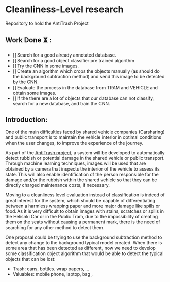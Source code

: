 # Cleanliness-Level research
Repository to hold the AntiTrash Project

## Work Done ⏳ :

- [] Search for a good already annotated database.
- [] Search for a good object classifier pre trained algorithm
- [] Try the CNN in some images.
- [] Create an algorithm which crops the objects manually (as should do the background subtraction method) and send this image to be detected by the CNN.
- [] Evaluate the process in the database from TRAM and VEHICLE and obtain some images.
- [] If the there are a lot of objects that our database can not classify, search for a new database, and train the CNN.



## Introduction:

One of the main difficulties faced by shared vehicle companies (Carsharing) and public transport is to maintain the vehicle interior in optimal conditions when the user changes, to improve the experience of the journey.

As part of the [AntiTrash project](http://www.carnetbarcelona.com/index.php/2020/04/26/antitrash-a-change-of-model-in-the-maintenance-of-shared-vehicles/), a system will be developed to automatically detect rubbish or potential damage in the shared vehicle or public transport. Through machine learning techniques, images will be used that are obtained by a camera that inspects the interior of the vehicle to assess its state. This will also enable identification of the person responsible for the damage and/or the rubbish within the shared vehicle so that they can be directly charged maintenance costs, if necessary.

Moving to a cleanliness level evaluation instead of classification is indeed of great interest for the system, which should be capable of differentiating between a harmless wrapping paper and more major damage like spills or food. As it is very difficult to obtain images with stains, scratches or spills in the Helisnki Car or in the Public Tram, due to the impossibility of creating them on the seats without causing a permanent mark, there is the need of searching for any other method to detect them.

One proposal could be trying to use the background subtraction method to detect any change to the background typical model created. When there is some area that has been detected as different, now we need to develop some classification object algorithm that would be able to detect the typical objects that can be lost:
  -	Trash: cans, bottles. wrap papers, …
  -	Valuables: mobile phone, laptop, bag , 
